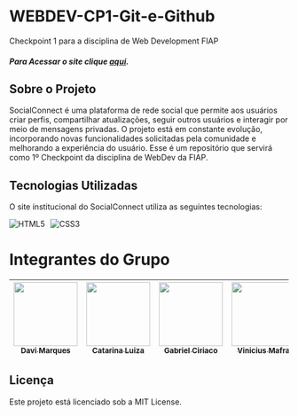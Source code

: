 # WEBDEV-CP1-Git-e-Github

Checkpoint 1 para a disciplina de Web Development FIAP

##### Para Acessar o site clique [aqui](https://davimunhoz1005.github.io/WEBDEV-CP1/Case-Social-Connect-main/).

## Sobre o Projeto

SocialConnect é uma plataforma de rede social que permite aos usuários criar perfis, compartilhar atualizações, seguir outros usuários e interagir por meio de mensagens privadas. O projeto está em constante evolução, incorporando novas funcionalidades solicitadas pela comunidade e melhorando a experiência do usuário. Esse é um repositório que servirá como 1º Checkpoint da disciplina de WebDev da FIAP.

## Tecnologias Utilizadas

O site institucional do SocialConnect utiliza as seguintes tecnologias:

<div style="display: flex; gap: 10px;">
  <img src="https://img.shields.io/badge/html5-%23E34F26.svg?style=for-the-badge&logo=html5&logoColor=white" alt="HTML5">
  <img src="https://img.shields.io/badge/css3-%231572B6.svg?style=for-the-badge&logo=css3&logoColor=white" alt="CSS3">
</div>

# Integrantes do Grupo  

| [<img loading="lazy" src="https://github.com/DaviMunhoz1005.png" width=115><br><sub>Davi Marques</sub>](https://github.com/DaviMunhoz1005) |  [<img loading="lazy" src="https://github.com/catvergueiro.png" width=115><br><sub>Catarina Luiza</sub>](https://github.com/catvergueiro) |  [<img loading="lazy" src="https://github.com/Gabsgc01.png" width=115><br><sub>Gabriel Ciriaco</sub>](https://github.com/Gabsgc01) | [<img loading="lazy" src="https://github.com/Mafraaa.png" width=115><br><sub>Vinicius Mafra</sub>](https://github.com/Mafraaa) | [<img loading="lazy" src="https://github.com/MariFranca.png" width=115><br><sub>Mariana Franca</sub>](https://github.com/MariFranca) | 
| :---: | :---: | :---: | :---: | :---: |

## Licença

Este projeto está licenciado sob a MIT License.
